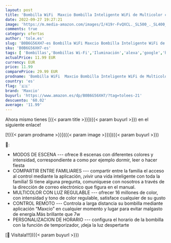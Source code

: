 ```yaml
---
layout: post
title: 'Bombilla WiFi  Maxcio Bombilla Inteligente WiFi de Multicolor con Intensidad Regulable  8 Modos de Escena con Temporizador  9W-E14  Compatible con Alexa  Google Home - 4 Packs'
date: 2022-09-27 19:27:21
image: 'https://m.media-amazon.com/images/I/419r-FvQXCL._SL500_._SL400_.jpg'
comments: true
category: ofertas
author: 'tole.es'
slug: 'B0B6G56XH7-es Bombilla WiFi Maxcio Bombilla Inteligente WiFi de...'
sku: 'B0B6G56XH7-es'
tags: [ 'Bombillas','Bombillas Wi-Fi','Iluminación','alexa','google','home','maxcio','🇪🇸', ]
actualPrice: 11.99 EUR
currency: EUR
price: 11.99
comparePrice: 29.99 EUR
prodname: 'Bombilla WiFi  Maxcio Bombilla Inteligente WiFi de Multicolor con Intensidad Regulable  8 Modos de Escena con Temporizador  9W-E14  Compatible con Alexa  Google Home - 4 Packs'
country: 'es'
flag: '🇪🇸'
brand: 'Maxcio'
buyurl: 'https://www.amazon.es/dp/B0B6G56XH7/?tag=tolees-21'
descuento: '60.02'
average: '11.99'
---
```


Ahora mismo tienes [{{< param title >}}]({{< param buyurl >}}) en el siguiente enlace!

[![{{< param prodname >}}]({{< param image >}})]({{< param buyurl >}})

🔎:

- MODOS DE ESCENA --- ofrece 8 escenas con diferentes colores y intensidad, correspondiente a como por ejemplo dormir, leer o hacer fiesta
- COMPARTIR ENTRE FAMILIARES --- compartir entre la familia el acceso al control mediante la aplicación, ¡vivir una vida inteligente con toda la familia! Si tiene alguna pregunta, comuníquese con nosotros a través de la dirección de correo electrónico que figura en el manual.
- MULTICOLOR CON LUZ REGULABLE --- ofrecer 16 millones de color, con intensidad y tono de color regulable, satisface cualquier de su gusto
- CONTROL REMOTO --- Controla a larga distancia su bombilla mediante aplicación “Maxcio” en cualquier momento y lugar para evitar malgasto de energía.Más brillante que 7w
- PERSONALIZACION DE HORARIO --- configura el horario de la bombilla con la función de temporizador, ¡deja la luz despertarte

[🛒 Visítala!!!]({{< param buyurl >}})
